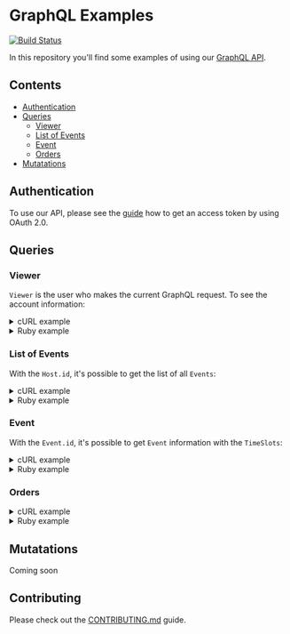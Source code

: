 # GraphQL Examples

[![Build Status](https://travis-ci.org/uniiverse/graphql-examples.svg?branch=master)](https://travis-ci.org/uniiverse/graphql-examples)

In this repository you'll find some examples of using our [GraphQL API](https://developers.universe.com/page/graphql-explorer).

## Contents

* [Authentication](#authentication)
* [Queries](#queries)
  * [Viewer](#viewer)
  * [List of Events](#list-of-events)
  * [Event](#event)
  * [Orders](#orders)
* [Mutatations](#mutations)

## Authentication

To use our API, please see the [guide](https://developers.universe.com/docs/authorizing-with-oauth) how to get an access token by using OAuth 2.0.

## Queries

### Viewer

`Viewer` is the user who makes the current GraphQL request. To see the account information:

<details name="curl/queries_viewer.sh"><summary>cURL example</summary>
<p>

```sh
export ACCESS_TOKEN=your_access_token

curl https://www.universe.com/graphql/beta \
  -H "Authorization: Bearer $ACCESS_TOKEN" \
  -H "Content-Type: application/json" \
  -d @- << EOF
{
  "query": "query GraphqlExample {
    viewer {
      id
      firstName
      lastName
    }
  }"
}
EOF
# => {
#   "data": {
#     "viewer": {
#       "id": "58d98e52bbdebd003804e065",
#       "firstName": "Evgeny",
#       "lastName": "Li"
#     }
#   }
# }
```

</p>

</details>

<details name="ruby/queries_viewer.rb"><summary>Ruby example</summary>
<p>

```rb
require 'net/http'
require 'uri'
require 'json'

def graphql(query, access_token)
  uri = URI.parse('https://www.universe.com/graphql/beta')
  http = Net::HTTP.new(uri.host, uri.port).tap { |h| h.use_ssl = true }
  headers = {'Authorization' => "Bearer #{access_token}", 'Content-Type' => 'application/json'}
  request = Net::HTTP::Post.new(uri.path, headers)
  request.body = {query: query}.to_json
  http.request(request).body
end

access_token = 'your_access_token'

puts graphql(
  "query GraphqlExample {
    viewer {
      id
      firstName
      lastName
    }
  }",
  access_token
)
# => {
#   "data": {
#     "viewer": {
#       "id": "58d98e52bbdebd003804e065",
#       "firstName": "Evgeny",
#       "lastName": "Li"
#     }
#   }
# }
```

</p>

</details>

### List of Events

With the `Host.id`, it's possible to get the list of all `Events`:

<details name="curl/queries_list_of_events.sh"><summary>cURL example</summary>
<p>

```sh
export HOST_ID=4f5e06cb2078f9730c000014

curl https://www.universe.com/graphql/beta \
  -H "Content-Type: application/json" \
  -d @- << EOF
{
  "query": "query GraphqlExample {
    host(id: \"$HOST_ID\") {
      name
      events {
        totalCount
        nodes {
          id
          title
        }
      }
    }
  }"
}
EOF
# => {
#   "data": {
#     "host": {
#       "name": "Joshua Kelly",
#       "events": {
#         "totalCount": 1,
#         "nodes": [
#           {
#             "id": "5879ad8f6672e70036d58ba5",
#             "title": "End of Unix Time"
#           }
#         ]
#       }
#     }
#   }
# }
```

</p>

</details>

<details name="ruby/queries_list_of_events.rb"><summary>Ruby example</summary>
<p>

```rb
require 'net/http'
require 'uri'
require 'json'

def graphql(query)
  uri = URI.parse('https://www.universe.com/graphql/beta')
  http = Net::HTTP.new(uri.host, uri.port).tap { |h| h.use_ssl = true }
  request = Net::HTTP::Post.new(uri.path, {'Content-Type' => 'application/json'})
  request.body = {query: query}.to_json
  http.request(request).body
end

host_id = '4f5e06cb2078f9730c000014'

puts graphql(
  "query GraphqlExample {
    host(id: \"#{host_id}\") {
      name
      events {
        totalCount
        nodes {
          id
          title
        }
      }
    }
  }"
)
# => {
#   "data": {
#     "host": {
#       "name": "Joshua Kelly",
#       "events": {
#         "totalCount": 1,
#         "nodes": [
#           {
#             "id": "5879ad8f6672e70036d58ba5",
#             "title": "End of Unix Time"
#           }
#         ]
#       }
#     }
#   }
# }
```

</p>

</details>

### Event

With the `Event.id`, it's possible to get `Event` information with the `TimeSlots`:

<details name="curl/queries_event.sh"><summary>cURL example</summary>
<p>

```sh
export ACCESS_TOKEN=your_access_token
export EVENT_ID=5879ad8f6672e70036d58ba5

curl https://www.universe.com/graphql/beta \
  -H "Content-Type: application/json" \
  -H "Authorization: Bearer $ACCESS_TOKEN" \
  -d @- << EOF
{
  "query": "query GraphqlExample {
    event(id: \"$EVENT_ID\") {
      title
      state
      privacy
      address
      currency
      discounts {
        totalCount
        nodes(limit: 1) {
          code
          fixed
        }
      }
      rates {
        nodes(limit: 1) {
          price
          maxQuantity
        }
      }
      timeSlots {
        nodes(limit: 1) {
          startAt
          endAt
        }
      }
    }
  }"
}
EOF
# => {
#   "data": {
#     "event": {
#       "title": "End of Unix Time",
#       "state": "POSTED",
#       "privacy": "PUBLIC",
#       "address": "17 Phoebe St, Toronto, ON M5T 1A8, Canada",
#       "currency": "ERN",
#       "discounts": {
#         "totalCount": 2,
#         "nodes": [
#           {
#             "code": "1234",
#             "fixed": 5
#           }
#         ]
#       },
#       "rates": {
#         "nodes": [
#           {
#             "price": 10,
#             "maxQuantity": 100
#           }
#         ]
#       },
#       "timeSlots": {
#         "nodes": [
#           {
#             "startAt": "2038-01-19T00:00:00-05:00",
#             "endAt": "2038-01-19T01:00:00-05:00"
#           }
#         ]
#       }
#     }
#   }
# }
```

</p>

</details>

<details name="ruby/queries_event.rb"><summary>Ruby example</summary>
<p>

```rb
require 'net/http'
require 'uri'
require 'json'

def graphql(query, access_token)
  uri = URI.parse('https://www.universe.com/graphql/beta')
  http = Net::HTTP.new(uri.host, uri.port).tap { |h| h.use_ssl = true }
  headers = {'Authorization' => "Bearer #{access_token}", 'Content-Type' => 'application/json'}
  request = Net::HTTP::Post.new(uri.path, headers)
  request.body = {query: query}.to_json
  http.request(request).body
end

access_token = 'your_access_token'
event_id = '5879ad8f6672e70036d58ba5'

puts graphql(
  "query GraphqlExample {
    event(id: \"#{event_id}\") {
      title
      state
      privacy
      address
      currency
      discounts {
        totalCount
        nodes(limit: 1) {
          code
          fixed
        }
      }
      rates {
        nodes(limit: 1) {
          price
          maxQuantity
        }
      }
      timeSlots {
        nodes(limit: 1) {
          startAt
          endAt
        }
      }
    }
  }",
  access_token
)
# => {
#   "data": {
#     "event": {
#       "title": "End of Unix Time",
#       "state": "POSTED",
#       "privacy": "PUBLIC",
#       "address": "17 Phoebe St, Toronto, ON M5T 1A8, Canada",
#       "currency": "ERN",
#       "discounts": {
#         "totalCount": 2,
#         "nodes": [
#           {
#             "code": "1234",
#             "fixed": 5
#           }
#         ]
#       },
#       "rates": {
#         "nodes": [
#           {
#             "price": 10,
#             "maxQuantity": 100
#           }
#         ]
#       },
#       "timeSlots": {
#         "nodes": [
#           {
#             "startAt": "2038-01-19T00:00:00-05:00",
#             "endAt": "2038-01-19T01:00:00-05:00"
#           }
#         ]
#       }
#     }
#   }
# }
```

</p>

</details>

### Orders

<details name="curl/queries_orders.sh"><summary>cURL example</summary>
<p>

```sh
export ACCESS_TOKEN=your_access_token
export EVENT_ID=5879ad8f6672e70036d58ba5

curl https://www.universe.com/graphql/beta \
  -H "Content-Type: application/json" \
  -H "Authorization: Bearer $ACCESS_TOKEN" \
  -d @- << EOF
{
  "query": "query GraphqlExample {
    event(id: \"$EVENT_ID\") {
      orders {
        totalCount
        nodes(limit: 2) {
          id
          state
          createdAt
          orderItems {
            totalCount
          }
          timeSlot {
            startAt
            endAt
          }
          buyer {
            name
            email
          }
        }
      }
    }
  }"
}
EOF
# => {
#   "data": {
#     "event": {
#       "orders": {
#         "totalCount": 14,
#         "nodes": [
#           {
#             "id": "587e95e60ae44d002a1dfd26",
#             "state": "PAID",
#             "createdAt": "2017-01-17T22:08:38Z",
#             "orderItems": {
#               "totalCount": 1
#             },
#             "timeSlot": {
#               "startAt": "2038-01-19T00:00:00-05:00",
#               "endAt": "2038-01-19T01:00:00-05:00"
#             },
#             "buyer": {
#               "name": "Joshua Kelly",
#               "email": "jdjkelly@gmail.com"
#             }
#           },
#           {
#             "id": "587e96a39b577e002a4a39f5",
#             "state": "PAID",
#             "createdAt": "2017-01-17T22:11:48Z",
#             "orderItems": {
#               "totalCount": 2
#             },
#             "timeSlot": {
#               "startAt": "2038-01-19T00:00:00-05:00",
#               "endAt": "2038-01-19T01:00:00-05:00"
#             },
#             "buyer": {
#               "name": "Joshua Kelly",
#               "email": "jdjkelly@gmail.com"
#             }
#           }
#         ]
#       }
#     }
#   }
# }
```

</p>

</details>

<details name="ruby/queries_orders.rb"><summary>Ruby example</summary>
<p>

```rb
require 'net/http'
require 'uri'
require 'json'

def graphql(query, access_token)
  uri = URI.parse('https://www.universe.com/graphql/beta')
  http = Net::HTTP.new(uri.host, uri.port).tap { |h| h.use_ssl = true }
  headers = {'Authorization' => "Bearer #{access_token}", 'Content-Type' => 'application/json'}
  request = Net::HTTP::Post.new(uri.path, headers)
  request.body = {query: query}.to_json
  http.request(request).body
end

access_token = 'your_access_token'
event_id = '5879ad8f6672e70036d58ba5'

puts graphql(
  "query GraphqlExample {
    event(id: \"#{event_id}\") {
      orders {
        totalCount
        nodes(limit: 2) {
          id
          state
          createdAt
          orderItems {
            totalCount
          }
          timeSlot {
            startAt
            endAt
          }
          buyer {
            name
            email
          }
        }
      }
    }
  }",
  access_token
)
# => {
#   "data": {
#     "event": {
#       "orders": {
#         "totalCount": 14,
#         "nodes": [
#           {
#             "id": "587e95e60ae44d002a1dfd26",
#             "state": "PAID",
#             "createdAt": "2017-01-17T22:08:38Z",
#             "orderItems": {
#               "totalCount": 1
#             },
#             "timeSlot": {
#               "startAt": "2038-01-19T00:00:00-05:00",
#               "endAt": "2038-01-19T01:00:00-05:00"
#             },
#             "buyer": {
#               "name": "Joshua Kelly",
#               "email": "jdjkelly@gmail.com"
#             }
#           },
#           {
#             "id": "587e96a39b577e002a4a39f5",
#             "state": "PAID",
#             "createdAt": "2017-01-17T22:11:48Z",
#             "orderItems": {
#               "totalCount": 2
#             },
#             "timeSlot": {
#               "startAt": "2038-01-19T00:00:00-05:00",
#               "endAt": "2038-01-19T01:00:00-05:00"
#             },
#             "buyer": {
#               "name": "Joshua Kelly",
#               "email": "jdjkelly@gmail.com"
#             }
#           }
#         ]
#       }
#     }
#   }
# }
```

</p>

</details>

## Mutatations

Coming soon

## Contributing

Please check out the [CONTRIBUTING.md](./CONTRIBUTING.md) guide.